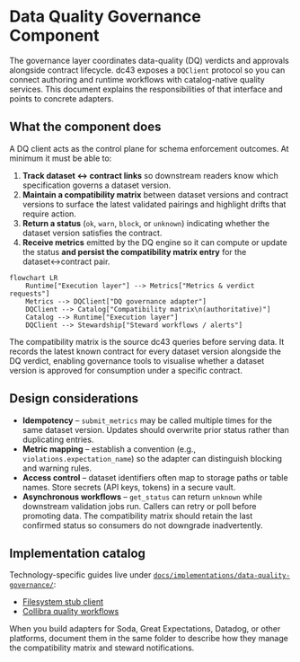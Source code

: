 # Data Quality Governance Component

The governance layer coordinates data-quality (DQ) verdicts and approvals
alongside contract lifecycle. dc43 exposes a `DQClient` protocol so you
can connect authoring and runtime workflows with catalog-native quality
services. This document explains the responsibilities of that interface
and points to concrete adapters.

## What the component does

A DQ client acts as the control plane for schema enforcement outcomes.
At minimum it must be able to:

1. **Track dataset ↔ contract links** so downstream readers know which
   specification governs a dataset version.
2. **Maintain a compatibility matrix** between dataset versions and
   contract versions to surface the latest validated pairings and
   highlight drifts that require action.
3. **Return a status** (`ok`, `warn`, `block`, or `unknown`) indicating
   whether the dataset version satisfies the contract.
4. **Receive metrics** emitted by the DQ engine so it can compute or
   update the status **and persist the compatibility matrix entry** for
   the dataset↔contract pair.

```mermaid
flowchart LR
    Runtime["Execution layer"] --> Metrics["Metrics & verdict requests"]
    Metrics --> DQClient["DQ governance adapter"]
    DQClient --> Catalog["Compatibility matrix\n(authoritative)"]
    Catalog --> Runtime["Execution layer"]
    DQClient --> Stewardship["Steward workflows / alerts"]
```

The compatibility matrix is the source dc43 queries before serving data.
It records the latest known contract for every dataset version alongside
the DQ verdict, enabling governance tools to visualise whether a dataset
version is approved for consumption under a specific contract.

## Design considerations

* **Idempotency** – `submit_metrics` may be called multiple times for the
  same dataset version. Updates should overwrite prior status rather than
  duplicating entries.
* **Metric mapping** – establish a convention (e.g.,
  `violations.expectation_name`) so the adapter can distinguish blocking
  and warning rules.
* **Access control** – dataset identifiers often map to storage paths or
  table names. Store secrets (API keys, tokens) in a secure vault.
* **Asynchronous workflows** – `get_status` can return `unknown` while
  downstream validation jobs run. Callers can retry or poll before
  promoting data. The compatibility matrix should retain the last
  confirmed status so consumers do not downgrade inadvertently.

## Implementation catalog

Technology-specific guides live under
[`docs/implementations/data-quality-governance/`](implementations/data-quality-governance/):

- [Filesystem stub client](implementations/data-quality-governance/stub.md)
- [Collibra quality workflows](implementations/data-quality-governance/collibra.md)

When you build adapters for Soda, Great Expectations, Datadog, or other
platforms, document them in the same folder to describe how they manage
the compatibility matrix and steward notifications.
